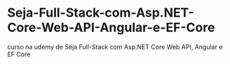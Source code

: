 # Seja-Full-Stack-com-Asp.NET-Core-Web-API-Angular-e-EF-Core
curso na udemy de Seja Full-Stack com Asp.NET Core Web API, Angular e EF Core


